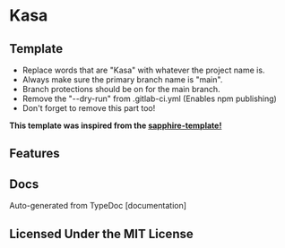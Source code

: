 # Kasa

## Template

- Replace words that are "Kasa" with whatever the project name is.
- Always make sure the primary branch name is "main".
- Branch protections should be on for the main branch.
- Remove the "--dry-run" from .gitlab-ci.yml (Enables npm publishing)
- Don't forget to remove this part too!

**This template was inspired from the [sapphire-template!](https://github.com/sapphiredev/sapphire-template)**

## Features

## Docs

Auto-generated from TypeDoc [documentation]

## Licensed Under the MIT License
